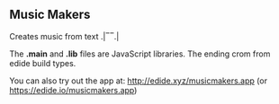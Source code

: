 ## Music Makers

Creates music from text  .|‾‾.|

The __.main__ and __.lib__ files are JavaScript libraries. The ending crom from edide build types.

You can also try out the app at: http://edide.xyz/musicmakers.app (or https://edide.io/musicmakers.app)
